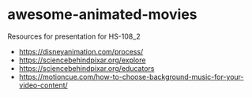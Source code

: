 # awesome-animated-movies
Resources for presentation for HS-108_2

- https://disneyanimation.com/process/
- https://sciencebehindpixar.org/explore
- https://sciencebehindpixar.org/educators
- https://motioncue.com/how-to-choose-background-music-for-your-video-content/

